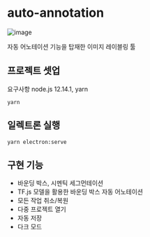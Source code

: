 # auto-annotation

![image](https://user-images.githubusercontent.com/22253556/118399160-cddb8f00-b696-11eb-890a-1202d5a78b93.png)

자동 어노테이션 기능을 탑재한 이미지 레이블링 툴

## 프로젝트 셋업

요구사항 node.js 12.14.1, yarn

```
yarn
```

## 일렉트론 실행

```
yarn electron:serve
```

## 구현 기능

- 바운딩 박스, 시멘틱 세그먼테이션
- TF.js 모델을 활용한 바운딩 박스 자동 어노테이션
- 모든 작업 취소/복원
- 다중 프로젝트 열기
- 자동 저장
- 다크 모드
